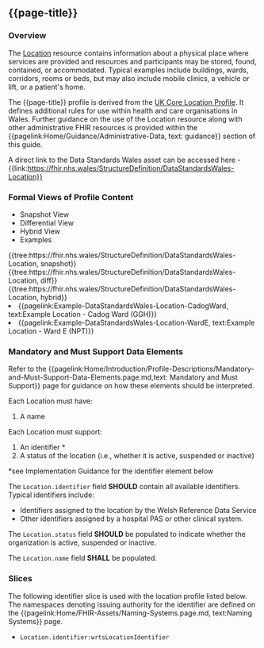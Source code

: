 <div class="warning"><span class="ImplementWarn"></span></div>

## {{page-title}}

### Overview
The [Location](https://www.hl7.org/fhir/r4/location.html) resource contains information about a physical place where services are provided and resources and participants may be stored, found, contained, or accommodated. Typical examples include buildings, wards, corridors, rooms or beds, but may also include mobile clinics, a vehicle or lift, or a patient's home. 

The {{page-title}} profile is derived from the [UK Core Location Profile](https://simplifier.net/guide/uk-core-implementation-guide/Home/ProfilesandExtensions/ProfileUKCore-Location?version=1.0.0). It defines additional rules for use within health and care organisations in Wales. Further guidance on the use of the Location resource along with other administrative FHIR resources is provided within the {{pagelink:Home/Guidance/Administrative-Data, text: guidance}} section of this guide.

A direct link to the Data Standards Wales asset can be accessed here - {{link:https://fhir.nhs.wales/StructureDefinition/DataStandardsWales-Location}}

### Formal Views of Profile Content
<div class="tab-wrap">
  <ul class="tab-head">
    <li class="tablink tab-active" onclick="openCity(this,'tabsnap')" data-target="tabsnap">
      Snapshot View
    </li>
    <li class="tablink" onclick="openCity(this,'tabdiff')" data-target="tabdiff">
      Differential View
    </li>
    <li class="tablink" onclick="openCity(this,'tabhybrid')" data-target="tabhybrid">
      Hybrid View
    </li>
    <li class="tablink" onclick="openCity(this,'tabeg')" data-target="tabeg">
      Examples
    </li>    
  </ul>
  <div class="tab-main">
    <div id="tabsnap" class="tabcontent active">      
      {{tree:https://fhir.nhs.wales/StructureDefinition/DataStandardsWales-Location, snapshot}}
    </div>
    <div id="tabdiff" class="tabcontent">
      {{tree:https://fhir.nhs.wales/StructureDefinition/DataStandardsWales-Location, diff}}
  </div>
    <div id="tabhybrid" class="tabcontent">
      {{tree:https://fhir.nhs.wales/StructureDefinition/DataStandardsWales-Location, hybrid}}
  </div>
  <div id="tabeg" class="tabcontent">
    <list>
      <li>{{pagelink:Example-DataStandardsWales-Location-CadogWard, text:Example Location - Cadog Ward (GGH)}}</li>
      <li>{{pagelink:Example-DataStandardsWales-Location-WardE, text:Example Location - Ward E (NPT)}}</li>
    </list>
  </div>    
</div>

### Mandatory and Must Support Data Elements
Refer to the {{pagelink:Home/Introduction/Profile-Descriptions/Mandatory-and-Must-Support-Data-Elements.page.md,text: Mandatory and Must Support}} page for guidance on how these elements should be interpreted.
 
Each Location must have:
1. A name

Each Location must support:
1. An identifier *
2. A status of the location (i.e., whether it is active, suspended or inactive)

*see Implementation Guidance for the identifier element below


The `Location.identifier` field **SHOULD** contain all available identifiers. Typical identifiers include:
  * Identifiers assigned to the location by the Welsh Reference Data Service
  * Other identifiers assigned by a hospital PAS or other clinical system.

The `Location.status` field **SHOULD** be populated to indicate whether the organization is active, suspended or inactive.

The `Location.name` field **SHALL** be populated.

### Slices
The following identifier slice is used with the location profile listed below. The namespaces denoting issuing authority for the identifier are defined on the {{pagelink:Home/FHIR-Assets/Naming-Systems.page.md, text:Naming Systems}} page.
 
* `Location.identifier:wrtsLocationIdentifier` 


